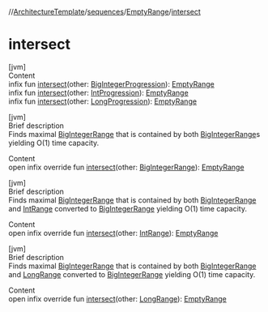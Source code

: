 //[ArchitectureTemplate](../../index.md)/[sequences](../index.md)/[EmptyRange](index.md)/[intersect](intersect.md)



# intersect  
[jvm]  
Content  
infix fun [intersect](intersect.md)(other: [BigIntegerProgression](../-big-integer-progression/index.md)): [EmptyRange](index.md)  
infix fun [intersect](intersect.md)(other: [IntProgression](https://kotlinlang.org/api/latest/jvm/stdlib/kotlin.ranges/-int-progression/index.html)): [EmptyRange](index.md)  
infix fun [intersect](intersect.md)(other: [LongProgression](https://kotlinlang.org/api/latest/jvm/stdlib/kotlin.ranges/-long-progression/index.html)): [EmptyRange](index.md)  


[jvm]  
Brief description  
Finds maximal [BigIntegerRange](../-big-integer-range/index.md) that is contained by both [BigIntegerRange](../-big-integer-range/index.md)s yielding O(1) time capacity.  
  
  
Content  
open infix override fun [intersect](intersect.md)(other: [BigIntegerRange](../-big-integer-range/index.md)): [EmptyRange](index.md)  


[jvm]  
Brief description  
Finds maximal [BigIntegerRange](../-big-integer-range/index.md) that is contained by both [BigIntegerRange](../-big-integer-range/index.md) and [IntRange](https://kotlinlang.org/api/latest/jvm/stdlib/kotlin.ranges/-int-range/index.html) converted to [BigIntegerRange](../-big-integer-range/index.md) yielding O(1) time capacity.  
  
  
Content  
open infix override fun [intersect](intersect.md)(other: [IntRange](https://kotlinlang.org/api/latest/jvm/stdlib/kotlin.ranges/-int-range/index.html)): [EmptyRange](index.md)  


[jvm]  
Brief description  
Finds maximal [BigIntegerRange](../-big-integer-range/index.md) that is contained by both [BigIntegerRange](../-big-integer-range/index.md) and [LongRange](https://kotlinlang.org/api/latest/jvm/stdlib/kotlin.ranges/-long-range/index.html) converted to [BigIntegerRange](../-big-integer-range/index.md) yielding O(1) time capacity.  
  
  
Content  
open infix override fun [intersect](intersect.md)(other: [LongRange](https://kotlinlang.org/api/latest/jvm/stdlib/kotlin.ranges/-long-range/index.html)): [EmptyRange](index.md)  



